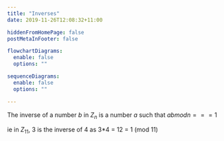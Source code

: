 ```yaml
---
title: "Inverses"
date: 2019-11-26T12:08:32+11:00

hiddenFromHomePage: false
postMetaInFooter: false

flowchartDiagrams:
  enable: false
  options: ""

sequenceDiagrams: 
  enable: false
  options: ""

---
```


The inverse of a number $b$ in $Z_n$ is a number $a$ such that $ab mod n === 1$

ie in $Z_11$, 3 is the inverse of 4 as 3*4 = 12 = 1 (mod 11)